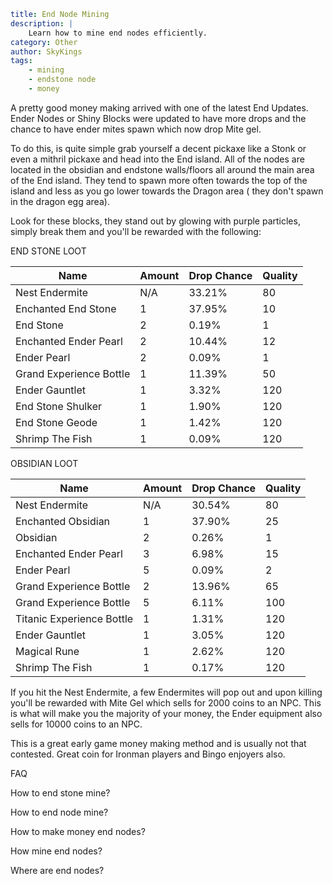 ```yaml {metadata}
title: End Node Mining 
description: |
    Learn how to mine end nodes efficiently.
category: Other
author: SkyKings
tags:
    - mining
    - endstone node
    - money
```

A pretty good money making arrived with one of the latest End Updates. Ender Nodes or Shiny Blocks were updated to have
more drops and the chance to have ender mites spawn which now drop Mite gel.

To do this, is quite simple grab yourself a decent pickaxe like a Stonk or even a mithril pickaxe and head into the End
island. All of the nodes are located in the obsidian and endstone walls/floors all around the main area of the End
island. They tend to spawn more often towards the top of the island and less as you go lower towards the Dragon area (
they don't spawn in the dragon egg area).

Look for these blocks, they stand out by glowing with purple particles, simply break them and you'll be rewarded with
the following:

END STONE LOOT

| Name                    | Amount | Drop Chance | Quality |
|-------------------------|--------|-------------|---------|
| Nest Endermite          | N/A    | 33.21%      | 80      |
| Enchanted End Stone     | 1      | 37.95%      | 10      |
| End Stone               | 2      | 0.19%       | 1       |
| Enchanted Ender Pearl   | 2      | 10.44%      | 12      |
| Ender Pearl             | 2      | 0.09%       | 1       |
| Grand Experience Bottle | 1      | 11.39%      | 50      |
| Ender Gauntlet          | 1      | 3.32%       | 120     |
| End Stone Shulker       | 1      | 1.90%       | 120     |
| End Stone Geode         | 1      | 1.42%       | 120     |
| Shrimp The Fish         | 1      | 0.09%       | 120     | 

OBSIDIAN LOOT

| Name                      | Amount | Drop Chance | Quality |
|---------------------------|--------|-------------|---------|
| Nest Endermite            | N/A    | 30.54%      | 80      |
| Enchanted Obsidian        | 1      | 37.90%      | 25      |
| Obsidian                  | 2      | 0.26%       | 1       |
| Enchanted Ender Pearl     | 3      | 6.98%       | 15      |
| Ender Pearl               | 5      | 0.09%       | 2       |
| Grand Experience Bottle   | 2      | 13.96%      | 65      |
| Grand Experience Bottle   | 5      | 6.11%       | 100     |
| Titanic Experience Bottle | 1      | 1.31%       | 120     |
| Ender Gauntlet            | 1      | 3.05%       | 120     |
| Magical Rune              | 1      | 2.62%       | 120     |
| Shrimp The Fish           | 1      | 0.17%       | 120     |

If you hit the Nest Endermite, a few Endermites will pop out and upon killing you'll be rewarded with Mite Gel which
sells for 2000 coins to an NPC. This is what will make you the majority of your money, the Ender equipment also sells
for 10000 coins to an NPC.

This is a great early game money making method and is usually not that contested. Great coin for Ironman players and
Bingo enjoyers also.

FAQ

How to end stone mine?

How to end node mine?

How to make money end nodes?

How mine end nodes?

Where are end nodes?
